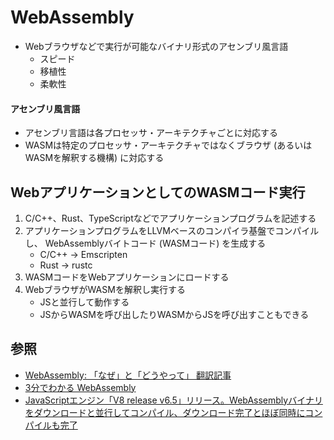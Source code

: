 # WebAssembly
- Webブラウザなどで実行が可能なバイナリ形式のアセンブリ風言語
  - スピード
  - 移植性
  - 柔軟性

#### アセンブリ風言語
- アセンブリ言語は各プロセッサ・アーキテクチャごとに対応する
- WASMは特定のプロセッサ・アーキテクチャではなくブラウザ (あるいはWASMを解釈する機構) に対応する

## WebアプリケーションとしてのWASMコード実行
1. C/C++、Rust、TypeScriptなどでアプリケーションプログラムを記述する
2. アプリケーションプログラムをLLVMベースのコンパイラ基盤でコンパイルし、
   WebAssemblyバイトコード (WASMコード) を生成する
   - C/C++ -> Emscripten
   - Rust -> rustc
3. WASMコードをWebアプリケーションにロードする
4. WebブラウザがWASMを解釈し実行する
    - JSと並行して動作する
    - JSからWASMを呼び出したりWASMからJSを呼び出すこともできる

## 参照
- [WebAssembly: 「なぜ」と「どうやって」 翻訳記事](https://dev.to/nabbisen/webassembly--3385)
- [3分でわかる WebAssembly](https://active.nikkeibp.co.jp/atcl/act/19/00146/032000001/)
- [JavaScriptエンジン「V8 release v6.5」リリース。WebAssemblyバイナリをダウンロードと並行してコンパイル、ダウンロード完了とほぼ同時にコンパイルも完了](https://www.publickey1.jp/blog/18/javascriptv8_release_v65webassembly.html)
